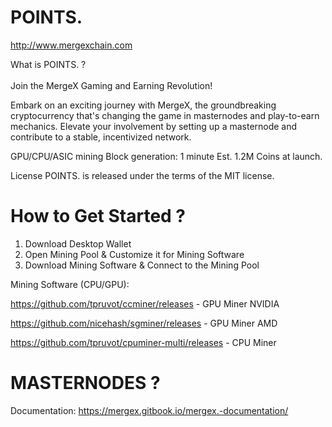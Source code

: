 # POINTS.

http://www.mergexchain.com

What is POINTS. ? <br><br>
Join the MergeX Gaming and Earning Revolution!

Embark on an exciting journey with MergeX, the groundbreaking cryptocurrency that's changing the game in masternodes and play-to-earn mechanics.
Elevate your involvement by setting up a masternode and contribute to a stable, incentivized network.

GPU/CPU/ASIC mining
Block generation: 1 minute
Est. 1.2M Coins at launch.

License
POINTS. is released under the terms of the MIT license.


# How to Get Started ?

1. Download Desktop Wallet
2. Open Mining Pool & Customize it for Mining Software
3. Download Mining Software & Connect to the Mining Pool


Mining Software (CPU/GPU):

https://github.com/tpruvot/ccminer/releases - GPU Miner NVIDIA

https://github.com/nicehash/sgminer/releases - GPU Miner AMD

https://github.com/tpruvot/cpuminer-multi/releases  - CPU Miner

# MASTERNODES ?

Documentation: https://mergex.gitbook.io/mergex.-documentation/

